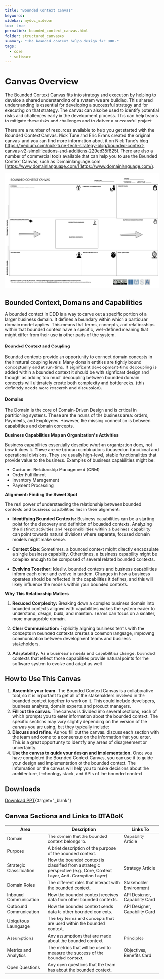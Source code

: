 ```yaml
---
title: "Bounded Context Canvas"
keywords: 
sidebar: mydoc_sidebar
toc: true
permalink: bounded_context_canvas.html
folder: structured_canvases
summary: "The bounded context helps design for DDD."
tags: 
  - core
  - software
---
```


# Canvas Overview

The Bounded Context Canvas fits into strategy and execution by helping to develop a shared understanding of a system we are building. This shared understanding is essential for developing a successful strategy and for executing on that strategy. The canvas can also be used to identify potential risks and challenges early in the development process. This can help teams to mitigate these risks and challenges and to deliver a successful project.

There are a number of resources available to help you get started with the Bounded Context Canvas. Nick Tune and Eric Evans created the original canvas, and you can find more information about it on Nick Tune’s blog https://medium.com/nick-tune-tech-strategy-blog/bounded-context-canvas-v2-simplifications-and-additions-229ed35f825f. There are also a number of commercial tools available that can help you to use the Bounded Context Canvas, such as Domainlanguage.com [https://www.domainlanguage.com/](https://www.domainlanguage.com/).

![image001](media/bounded_context_canvas.svg)

## Bounded Context, Domains and Capabilities

A bounded context in DDD is a way to carve out a specific portion of a larger business domain. It defines a boundary within which a particular domain model applies. This means that terms, concepts, and relationships within that bounded context have a specific, well-defined meaning that might differ from their use in other parts of the system.

#### Bounded Context and Coupling

Bounded contexts provide an opportunity to connect domain concepts in their natural coupling levels. Many domain entities are tightly bound conceptually and at run-time. If significant development-time decoupling is added within a bounded context it should be with signficant design and thought as adding too much decoupling between bounded domain concepts will ultimately create both complexity and bottlenecks. (this definitely needs more research and discussion).

#### **Domains**

The Domain is the core of Domain-Driven Design and is critical in partitioning systems. These are the nouns of the business area: orders, Payments, and Employees. However, the missing connection is between capabilities and domain concepts.

**Business Capabilities Map an Organization's Activities**

Business capabilities essentially describe *what* an organization does, not *how* it does it. These are verb/noun combinations focused on functional and operational divisions. They are usually high-level, stable functionalities that provide value to the business. Examples of business capabilities might be:

- Customer Relationship Management (CRM)
- Order Fulfillment
- Inventory Management
- Payment Processing

**Alignment: Finding the Sweet Spot**

The real power of understanding the relationship between bounded contexts and business capabilities lies in their alignment:

- **Identifying Bounded Contexts:** Business capabilities can be a starting point for the discovery and definition of bounded contexts. Analyzing the distinct activities and responsibilities within a business capability can point towards natural divisions where separate, focused domain models might make sense.

- **Context Size:** Sometimes, a bounded context might directly encapsulate a single business capability. Other times, a business capability might be complex enough to be composed of several related bounded contexts.

- **Evolving Together:** Ideally, bounded contexts and business capabilities inform each other and evolve in tandem. Changes in how a business operates should be reflected in the capabilities it defines, and this will likely influence the models within your bounded contexts.

**Why This Relationship Matters**

1. **Reduced Complexity:** Breaking down a complex business domain into bounded contexts aligned with capabilities makes the system easier to understand, design, build, and maintain. Teams can focus on a smaller, more manageable domain.

2. **Clear Communication:** Explicitly aligning business terms with the concepts in bounded contexts creates a common language, improving communication between development teams and business stakeholders.

3. **Adaptability:** As a business's needs and capabilities change, bounded contexts that reflect those capabilities provide natural points for the software system to evolve and adapt as well.

## How to Use This Canvas

1. **Assemble your team.** The Bounded Context Canvas is a collaborative tool, so it is important to get all of the stakeholders involved in the bounded context together to work on it. This could include developers, business analysts, domain experts, and product managers.
2. **Fill out the canvas.** The canvas is divided into several sections, each of which prompts you to enter information about the bounded context. The specific sections may vary slightly depending on the version of the canvas you are using, but they typically include:
3. **Discuss and refine.** As you fill out the canvas, discuss each section with the team and come to a consensus on the information that you enter. This is a great opportunity to identify any areas of disagreement or uncertainty.
4. **Use the canvas to guide your design and implementation.** Once you have completed the Bounded Context Canvas, you can use it to guide your design and implementation of the bounded context. The information on the canvas will help you to make decisions about the architecture, technology stack, and APIs of the bounded context. 

## Downloads

[Download PPT](media/ppt/business_model_canvas.ppt){:target="_blank"}

## Canvas Sections and Links to BTABoK

| Area                     | Description                                                                                                            | Links To                      |
| ------------------------ | ---------------------------------------------------------------------------------------------------------------------- | ----------------------------- |
| Domain                   | The domain that the bounded context belongs to.                                                                        | Capability Article            |
| Purpose                  | A brief description of the purpose of the bounded context.                                                             |                               |
| Strategic Classification | How the bounded context is classified from a strategic perspective (e.g., Core, Context Layer, Anti-Corruption Layer). | Strategy Article              |
| Domain Roles             | The different roles that interact with the bounded context.                                                            | Stakeholder Environment       |
| Inbound Communication    | How the bounded context receives data from other bounded contexts.                                                     | API Designer, Capability Card |
| Outbound Communication   | How the bounded context sends data to other bounded contexts.                                                          | API Designer, Capability Card |
| Ubiquitous Launguage     | The key terms and concepts that are used within the bounded context.                                                   |                               |
| Assumptions              | Any assumptions that are made about the bounded context.                                                               | Principles                    |
| Metrics and Analytics    | The metrics that will be used to measure the success of the bounded context.                                           | Objectives, Benefits Card     |
| Open Questions           | Any open questions that the team has about the bounded context.                                                        |                               |